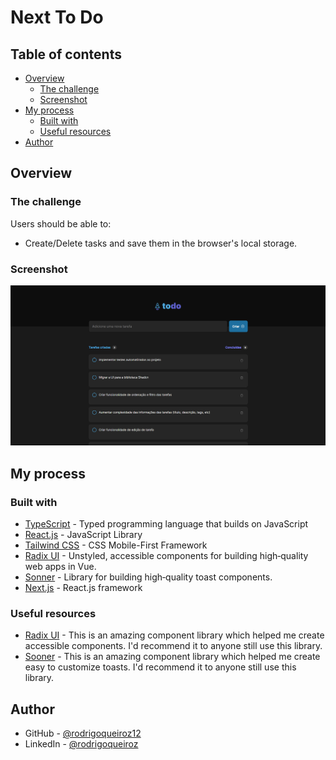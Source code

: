 # Next To Do

## Table of contents

- [Overview](#overview)
  - [The challenge](#the-challenge)
  - [Screenshot](#screenshot)
- [My process](#my-process)
  - [Built with](#built-with)
  - [Useful resources](#useful-resources)
- [Author](#author)

## Overview

### The challenge

Users should be able to:

- Create/Delete tasks and save them in the browser's local storage.

### Screenshot

![](./.github/preview.png)

## My process

### Built with

- [TypeScript](https://www.typescriptlang.org/) - Typed programming language that builds on JavaScript
- [React.js](https://vuejs.org/) - JavaScript Library
- [Tailwind CSS](https://tailwindcss.com/) - CSS Mobile-First Framework
- [Radix UI](https://www.radix-vue.com/) - Unstyled, accessible components for building high‑quality web apps in Vue.
- [Sonner](https://www.radix-vue.com/) - Library for building high‑quality toast components.
- [Next.js](https://tailwindcss.com/) - React.js framework

### Useful resources

- [Radix UI](https://www.radix-ui.com/) - This is an amazing component library which helped me create accessible components. I'd recommend it to anyone still use this library.
- [Sooner](https://sonner.emilkowal.ski/) - This is an amazing component library which helped me create easy to customize toasts. I'd recommend it to anyone still use this library.

## Author

- GitHub - [@rodrigoqueiroz12](https://github.com/rodrigoqueiroz12)
- LinkedIn - [@rodrigoqueiroz](www.linkedin.com/in/rodrigo-queiroz-a113a9212)